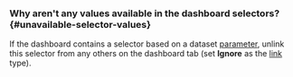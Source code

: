 ### Why aren't any values available in the dashboard selectors? {#unavailable-selector-values}

If the dashboard contains a selector based on a dataset [parameter](../../../datalens/concepts/parameters.md), unlink this selector from any others on the dashboard tab (set **Ignore** as the [link](../../../datalens/concepts/dashboard.md#link) type).

